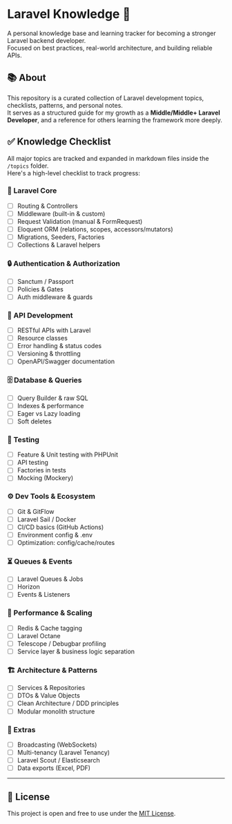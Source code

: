 # Laravel Knowledge 🧠

A personal knowledge base and learning tracker for becoming a stronger Laravel backend developer.  
Focused on best practices, real-world architecture, and building reliable APIs.

## 📚 About

This repository is a curated collection of Laravel development topics, checklists, patterns, and personal notes.  
It serves as a structured guide for my growth as a **Middle/Middle+ Laravel Developer**, and a reference for others learning the framework more deeply.

## ✅ Knowledge Checklist

All major topics are tracked and expanded in markdown files inside the `/topics` folder.  
Here's a high-level checklist to track progress:

### 🔹 Laravel Core
- [ ] Routing & Controllers
- [ ] Middleware (built-in & custom)
- [ ] Request Validation (manual & FormRequest)
- [ ] Eloquent ORM (relations, scopes, accessors/mutators)
- [ ] Migrations, Seeders, Factories
- [ ] Collections & Laravel helpers

### 🔒 Authentication & Authorization
- [ ] Sanctum / Passport
- [ ] Policies & Gates
- [ ] Auth middleware & guards

### 🧩 API Development
- [ ] RESTful APIs with Laravel
- [ ] Resource classes
- [ ] Error handling & status codes
- [ ] Versioning & throttling
- [ ] OpenAPI/Swagger documentation

### 🗄️ Database & Queries
- [ ] Query Builder & raw SQL
- [ ] Indexes & performance
- [ ] Eager vs Lazy loading
- [ ] Soft deletes

### 🧪 Testing
- [ ] Feature & Unit testing with PHPUnit
- [ ] API testing
- [ ] Factories in tests
- [ ] Mocking (Mockery)

### ⚙️ Dev Tools & Ecosystem
- [ ] Git & GitFlow
- [ ] Laravel Sail / Docker
- [ ] CI/CD basics (GitHub Actions)
- [ ] Environment config & .env
- [ ] Optimization: config/cache/routes

### ⏳ Queues & Events
- [ ] Laravel Queues & Jobs
- [ ] Horizon
- [ ] Events & Listeners

### 🚀 Performance & Scaling
- [ ] Redis & Cache tagging
- [ ] Laravel Octane
- [ ] Telescope / Debugbar profiling
- [ ] Service layer & business logic separation

### 🏗️ Architecture & Patterns
- [ ] Services & Repositories
- [ ] DTOs & Value Objects
- [ ] Clean Architecture / DDD principles
- [ ] Modular monolith structure

### 🧰 Extras
- [ ] Broadcasting (WebSockets)
- [ ] Multi-tenancy (Laravel Tenancy)
- [ ] Laravel Scout / Elasticsearch
- [ ] Data exports (Excel, PDF)

---

## 🧷 License

This project is open and free to use under the [MIT License](LICENSE).
